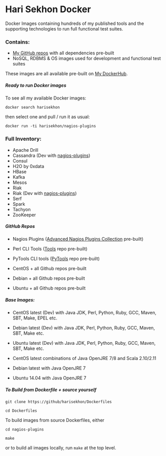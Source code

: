 Hari Sekhon Docker
=========================

Docker Images containing hundreds of my published tools and the supporting technologies to run full functional test suites.

### Contains:

* [My GitHub repos](https://github.com/HariSekhon) with all dependencies pre-built
* NoSQL, RDBMS & OS images used for development and functional test suites

These images are all available pre-built on [My DockerHub](https://hub.docker.com/u/harisekhon/).

##### Ready to run Docker images #####

To see all my available Docker images:

```docker search harisekhon```

then select one and pull / run it as usual:

```docker run -ti harisekhon/nagios-plugins```

### Full Inventory:

- Apache Drill
- Cassandra (Dev with [nagios-plugins](https://github.com/harisekhon/nagios-plugins))
- Consul
- H2O by 0xdata
- HBase
- Kafka
- Mesos
- Riak
- Riak (Dev with [nagios-plugins](https://github.com/harisekhon/nagios-plugins))
- Serf
- Spark
- Tachyon
- ZooKeeper

##### GitHub Repos

- Nagios Plugins ([Advanced Nagios Plugins Collection](https://github.com/harisekhon/nagios-plugins) pre-built)
- Perl CLI Tools ([Tools](https://github.com/harisekhon/tools) repo pre-built)
- PyTools CLI tools ([PyTools](https://github.com/harisekhon/pytools) repo pre-built)

- CentOS + all Github repos pre-built
- Debian + all Github repos pre-built
- Ubuntu + all Github repos pre-built

##### Base Images:

- CentOS latest (Dev) with Java JDK, Perl, Python, Ruby, GCC, Maven, SBT, Make, EPEL etc.
- Debian latest (Dev) with Java JDK, Perl, Python, Ruby, GCC, Maven, SBT, Make etc.
- Ubuntu latest (Dev) with Java JDK, Perl, Python, Ruby, GCC, Maven, SBT, Make etc.

- CentOS latest combinations of Java OpenJRE 7/8 and Scala 2.10/2.11
- Debian latest with Java OpenJRE 7
- Ubuntu 14.04 with Java OpenJRE 7

##### To Build from Dockerfile + source yourself #####

```
git clone https://github/harisekhon/Dockerfiles

cd Dockerfiles
```

To build images from source Dockerfiles, either

```
cd nagios-plugins

make
```

or to build all images locally, run ```make``` at the top level.
